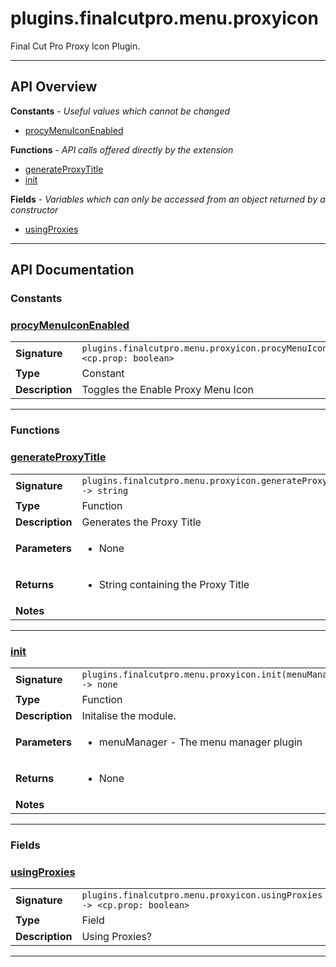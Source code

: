 # plugins.finalcutpro.menu.proxyicon

Final Cut Pro Proxy Icon Plugin.

---

## API Overview
**Constants** - _Useful values which cannot be changed_
 * [procyMenuIconEnabled](#procymenuiconenabled)

**Functions** - _API calls offered directly by the extension_
 * [generateProxyTitle](#generateproxytitle)
 * [init](#init)

**Fields** - _Variables which can only be accessed from an object returned by a constructor_
 * [usingProxies](#usingproxies)


---

## API Documentation

### Constants


### [procyMenuIconEnabled](#procymenuiconenabled)

|                                             |                                                                                     |
| --------------------------------------------|-------------------------------------------------------------------------------------|
| **Signature**                               | `plugins.finalcutpro.menu.proxyicon.procyMenuIconEnabled <cp.prop: boolean>`                                                                    |
| **Type**                                    | Constant                                                                     |
| **Description**                             | Toggles the Enable Proxy Menu Icon                                                                     |

---
### Functions


### [generateProxyTitle](#generateproxytitle)

|                                             |                                                                                     |
| --------------------------------------------|-------------------------------------------------------------------------------------|
| **Signature**                               | `plugins.finalcutpro.menu.proxyicon.generateProxyTitle() -> string`                                                                    |
| **Type**                                    | Function                                                                     |
| **Description**                             | Generates the Proxy Title                                                                     |
| **Parameters**                              | <ul><li>None</li></ul> |
| **Returns**                                 | <ul><li>String containing the Proxy Title</li></ul>          |
| **Notes**                                   | <ul></ul>                |

---

### [init](#init)

|                                             |                                                                                     |
| --------------------------------------------|-------------------------------------------------------------------------------------|
| **Signature**                               | `plugins.finalcutpro.menu.proxyicon.init(menuManager) -> none`                                                                    |
| **Type**                                    | Function                                                                     |
| **Description**                             | Initalise the module.                                                                     |
| **Parameters**                              | <ul><li>menuManager - The menu manager plugin</li></ul> |
| **Returns**                                 | <ul><li>None</li></ul>          |
| **Notes**                                   | <ul></ul>                |

---
### Fields


### [usingProxies](#usingproxies)

|                                             |                                                                                     |
| --------------------------------------------|-------------------------------------------------------------------------------------|
| **Signature**                               | `plugins.finalcutpro.menu.proxyicon.usingProxies -> <cp.prop: boolean>`                                                                    |
| **Type**                                    | Field                                                                     |
| **Description**                             | Using Proxies?                                                                     |

---
